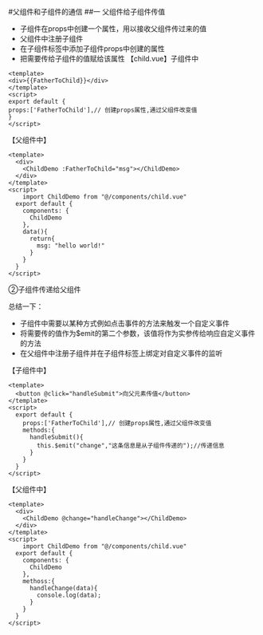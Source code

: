 #父组件和子组件的通信
##一 父组件给子组件传值
- 子组件在props中创建一个属性，用以接收父组件传过来的值
- 父组件中注册子组件
- 在子组件标签中添加子组件props中创建的属性
- 把需要传给子组件的值赋给该属性
【child.vue】子组件中

```
<template>
<div>{{FatherToChild}}</div>
</template>
<script>
export default {
props:['FatherToChild'],// 创建props属性,通过父组件改变值
}
</script>
```

【父组件中】

    <template>
      <div>
        <ChildDemo :FatherToChild="msg"></ChildDemo>
      </div>
    </template>
    <script>
    	import ChildDemo from "@/components/child.vue"
      export default {
        components: { 
          ChildDemo
        },
        data(){
          return{
            msg: "hello world!"
          }
        }
      }
    </script>

②子组件传递给父组件

总结一下：

- 子组件中需要以某种方式例如点击事件的方法来触发一个自定义事件
- 将需要传的值作为$emit的第二个参数，该值将作为实参传给响应自定义事件的方法
- 在父组件中注册子组件并在子组件标签上绑定对自定义事件的监听

【子组件中】

    <template>
      <button @click="handleSubmit">向父元素传值</button>
    </template>
    <script>
      export default {
        props:['FatherToChild'],// 创建props属性,通过父组件改变值
        methods:{
          handleSubmit(){
            this.$emit("change","这条信息是从子组件传递的");//传递信息
          }
        }
      }
    </script>

【父组件中】

    <template>
      <div>
        <ChildDemo @change="handleChange"></ChildDemo>
      </div>
    </template>
    <script>
    	import ChildDemo from "@/components/child.vue"
      export default {
        components: { 
          ChildDemo
        },
        methoss:{
          handleChange(data){
            console.log(data);
          }
        }
      }
    </script>


